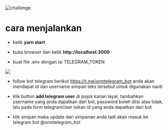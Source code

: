 ![challenge](https://imgur.com/download/kPGX2ae)

# cara menjalankan

- ketik **yarn start**

- buka browser dan ketik **http://localhost:3000**

- buat file .env dengan isi TELEGRAM_TOKEN

![](https://imgur.com/download/7iJV0e6)

- follow bot telegram berikut https://t.me/ormtelegram_bot anda akan mendapat id dan username simpan teks tersebut untuk digunakan nanti

- klik button **add telegram user** di pojok kanan layar, tambahkan username yang anda dapatkan dari bot, password boleh diisi atau tidak, lalu pada form telegramUser isikan id yang anda dapatkan dari bot

- klik simpan maka update dari simpanan anda tadi akan masuk ke telegram bot @ormtelegram_bot
